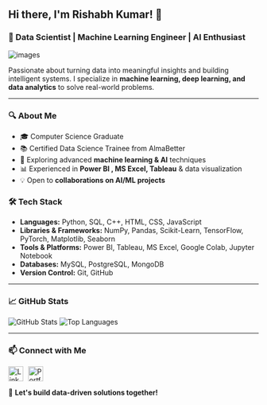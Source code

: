 ## Hi there, I'm Rishabh Kumar! 👋


### 🚀 Data Scientist | Machine Learning Engineer | AI Enthusiast
![images](https://github.com/user-attachments/assets/0a2d35f6-831f-4a21-8861-c20f7347ae4a)


Passionate about turning data into meaningful insights and building intelligent systems. I specialize in **machine learning, deep learning, and data analytics** to solve real-world problems.

---

### 🔍 About Me
- 🎓  Computer Science Graduate
-  📚  Certified Data Science Trainee from AlmaBetter
- 🤖 Exploring advanced **machine learning & AI** techniques
- 📊 Experienced in **Power BI , MS Excel, Tableau** & data visualization
- 💡 Open to **collaborations on AI/ML projects**

### 🛠️ Tech Stack
- **Languages:** Python, SQL, C++, HTML, CSS, JavaScript
- **Libraries & Frameworks:** NumPy, Pandas, Scikit-Learn, TensorFlow, PyTorch, Matplotlib, Seaborn
- **Tools & Platforms:** Power BI, Tableau, MS Excel, Google Colab, Jupyter Notebook
- **Databases:** MySQL, PostgreSQL, MongoDB
- **Version Control:** Git, GitHub

---

### 📈 GitHub Stats
![GitHub Stats](https://github-readme-stats.vercel.app/api?username=RishabKr15&show_icons=true&theme=radical)
![Top Languages](https://github-readme-stats.vercel.app/api/top-langs/?username=RishabKr15&layout=compact&theme=radical)

---


### 📫 Connect with Me
<div style="display: flex; gap: 10px; align-items: center;">
<a href="https://www.linkedin.com/in/rishabh-kumar-922072195/" target="_blank">
  <img src="https://cdn.jsdelivr.net/gh/devicons/devicon/icons/linkedin/linkedin-original.svg" alt="LinkedIn" width="30" height="30"/>
</a>

<a href="[https://rishabh-portfolio-link.com](https://rishabkr15.github.io/RishabhKRWportfolio/)" target="_blank">
  <img src="https://img.icons8.com/ios-filled/50/000000/domain.png" alt="Portfolio" width="30" height="30"/>
</a>
</div>

🚀 **Let's build data-driven solutions together!**
